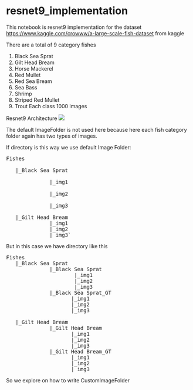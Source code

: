 # resnet9_implementation

This notebook is resnet9 implementation for the dataset
https://www.kaggle.com/crowww/a-large-scale-fish-dataset 
from kaggle

There are a total of 9 category fishes
1) Black Sea Sprat
2) Gilt Head Bream
3) Horse Mackerel
4) Red Mullet
5) Red Sea Bream
6) Sea Bass
7) Shrimp
8) Striped Red Mullet
9) Trout
Each class 1000 images


Resnet9 Architecture
![](http://raw.githubusercontent.com/lambdal/cifar10-fast/master/net.svg)

The default ImageFolder is not used here because here each fish category folder again has two types of images.

If directory is this way we use default Image Folder:
<pre>
Fishes<br />
  <t> |_Black Sea Sprat <br />
              |_img1<br />
              |_img2<br />
              |_img3<br />
   |_Gilt Head Bream
              |_img1
              |_img2
              |_img3`
</pre>
But in this case we have directory like this
<pre>
Fishes
   |_Black Sea Sprat 
              |_Black Sea Sprat 
                      |_img1
                      |_img2
                      |_img3
              |_Black Sea Sprat_GT
                     |_img1
                     |_img2
                     |_img3
              
   |_Gilt Head Bream
              |_Gilt Head Bream
                     |_img1
                     |_img2
                     |_img3
              |_Gilt Head Bream_GT
                     |_img1
                     |_img2
                     |_img3
</pre>   
So we explore on how to write CustomImageFolder
